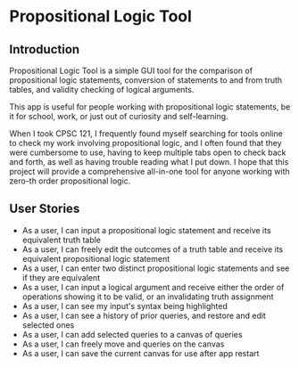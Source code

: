 # Propositional Logic Tool

## Introduction

Propositional Logic Tool is a simple GUI tool for the comparison
of propositional logic statements, conversion of statements to and
from truth tables, and validity checking of logical arguments.

This app is useful for people working with propositional logic statements,
be it for school, work, or just out of curiosity and self-learning.

When I took CPSC 121, I frequently found myself searching for tools
online to check my work involving propositional logic, and I often 
found that they were cumbersome to use, having to keep multiple tabs 
open to check back and forth, as well as having trouble reading what
I put down. I hope that this project will provide a comprehensive 
all-in-one tool for anyone working with zero-th order propositional logic.

## User Stories

- As a user, I can input a propositional logic statement and receive its
equivalent truth table
- As a user, I can freely edit the outcomes of a truth table and receive 
its equivalent propositional logic statement
- As a user, I can enter two distinct propositional logic statements and 
see if they are equivalent
- As a user, I can input a logical argument and receive either the order
of operations showing it to be valid, or an invalidating truth assignment
- As a user, I can see my input's syntax being highlighted
- As a user, I can see a history of prior queries, and restore and edit
selected ones
- As a user, I can add selected queries to a canvas of queries
- As a user, I can freely move and queries on the canvas
- As a user, I can save the current canvas for use after app restart
